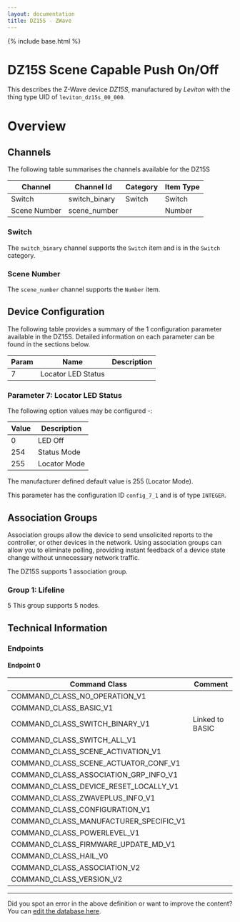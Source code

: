 ```yaml
---
layout: documentation
title: DZ15S - ZWave
---
```


{% include base.html %}

# DZ15S Scene Capable Push On/Off
This describes the Z-Wave device *DZ15S*, manufactured by *Leviton* with the thing type UID of ```leviton_dz15s_00_000```.

# Overview

## Channels
The following table summarises the channels available for the DZ15S

| Channel | Channel Id | Category | Item Type |
|---------|------------|----------|-----------|
| Switch | switch_binary | Switch | Switch | 
| Scene Number | scene_number |  | Number | 

### Switch
The ```switch_binary``` channel supports the ```Switch``` item and is in the ```Switch``` category.

### Scene Number
The ```scene_number``` channel supports the ```Number``` item.



## Device Configuration
The following table provides a summary of the 1 configuration parameter available in the DZ15S.
Detailed information on each parameter can be found in the sections below.

| Param | Name  | Description |
|-------|-------|-------------|
| 7 | Locator LED Status |  |

### Parameter 7: Locator LED Status


The following option values may be configured -:

| Value  | Description |
|--------|-------------|
| 0 | LED Off |
| 254 | Status Mode |
| 255 | Locator Mode |

The manufacturer defined default value is 255 (Locator Mode).

This parameter has the configuration ID ```config_7_1``` and is of type ```INTEGER```.


## Association Groups
Association groups allow the device to send unsolicited reports to the controller, or other devices in the network. Using association groups can allow you to eliminate polling, providing instant feedback of a device state change without unnecessary network traffic.

The DZ15S supports 1 association group.

### Group 1: Lifeline
5
This group supports 5 nodes.

## Technical Information

### Endpoints

#### Endpoint 0

| Command Class | Comment |
|---------------|---------|
| COMMAND_CLASS_NO_OPERATION_V1| |
| COMMAND_CLASS_BASIC_V1| |
| COMMAND_CLASS_SWITCH_BINARY_V1| Linked to BASIC|
| COMMAND_CLASS_SWITCH_ALL_V1| |
| COMMAND_CLASS_SCENE_ACTIVATION_V1| |
| COMMAND_CLASS_SCENE_ACTUATOR_CONF_V1| |
| COMMAND_CLASS_ASSOCIATION_GRP_INFO_V1| |
| COMMAND_CLASS_DEVICE_RESET_LOCALLY_V1| |
| COMMAND_CLASS_ZWAVEPLUS_INFO_V1| |
| COMMAND_CLASS_CONFIGURATION_V1| |
| COMMAND_CLASS_MANUFACTURER_SPECIFIC_V1| |
| COMMAND_CLASS_POWERLEVEL_V1| |
| COMMAND_CLASS_FIRMWARE_UPDATE_MD_V1| |
| COMMAND_CLASS_HAIL_V0| |
| COMMAND_CLASS_ASSOCIATION_V2| |
| COMMAND_CLASS_VERSION_V2| |

---

Did you spot an error in the above definition or want to improve the content?
You can [edit the database here](http://www.cd-jackson.com/index.php/zwave/zwave-device-database/zwave-device-list/devicesummary/523).
